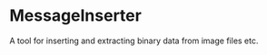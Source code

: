 MessageInserter
===============

A tool for inserting and extracting binary data from image files etc.